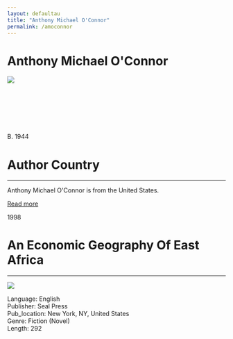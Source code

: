 ```yaml
---
layout: defaultau
title: "Anthony Michael O'Connor"
permalink: /amoconnor
---
```

<!-- partial:index.partial.html -->
<div class="content">
    <h1>Anthony Michael O'Connor</h1>
    <div class="quote">
        <div><img src="https://m.media-amazon.com/images/I/61TtvhIeYLL.jpg" class="logo"></div>
    </div>
    <div class="timeline">
        <div style="padding-bottom:100px;"></div>
        <div class="block">
            <div class="date right"><p class="right"> B. 1944 </p></div>
            <div class="dot"></div>
            <div class="left first">
                <h1>Author Country</h1><hr>
            <p>Anthony Michael O'Connor is from the United States.</p>
                <a href="https://en.wikipedia.org/wiki/Elizabeth_Nunez">Read more</a>
            </div>
        </div>
        <div class="block">
            <div class="date left"><p class="left">1998</p></div>
            <div class="dot"></div>
            <div class="right">
                <h1>An Economic Geography Of East Africa</h1><hr>
                <p><img src="https://m.media-amazon.com/images/I/41afE6Lgf5L._AC_SY780_.jpg"></p>
                <p>
                Language: English<br/>
                Publisher: Seal Press<br/>
                Pub_location: New York, NY, United States<br/>
                Genre: Fiction (Novel)<br/>
                Length: 292<br/>                   </p>
            </div>
        </div>
 
